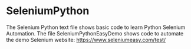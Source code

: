 # SeleniumPython
The Selenium Python text file shows basic code to learn Python Selenium Automation. The file SeleniumPythonEasyDemo shows code to automate the demo Selenium website: https://www.seleniumeasy.com/test/
